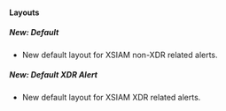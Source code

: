 
#### Layouts

##### New: Default

- New default layout for XSIAM non-XDR related alerts.

##### New: Default XDR Alert

- New default layout for XSIAM XDR related alerts.
